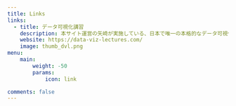 ```yaml
---
title: Links
links:
  - title: データ可視化講習
    description: 本サイト運営の矢崎が実施している、日本で唯一の本格的なデータ可視化の講習です。
    website: https://data-viz-lectures.com/
    image: thumb_dvl.png
menu:
    main: 
        weight: -50
        params:
            icon: link

comments: false
---
```

